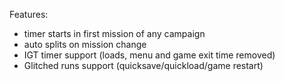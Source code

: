 Features:
* timer starts in first mission of any campaign
* auto splits on mission change
* IGT timer support (loads, menu and game exit time removed)
* Glitched runs support (quicksave/quickload/game restart)
